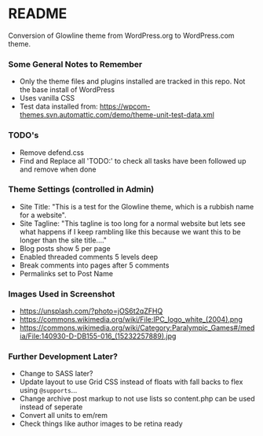 # README #

Conversion of Glowline theme from WordPress.org to WordPress.com theme.

### Some General Notes to Remember ###

* Only the theme files and plugins installed are tracked in this repo. Not the base install of WordPress
* Uses vanilla CSS
* Test data installed from: https://wpcom-themes.svn.automattic.com/demo/theme-unit-test-data.xml

### TODO's ###

* Remove defend.css
* Find and Replace all 'TODO:' to check all tasks have been followed up and remove when done 

### Theme Settings (controlled in Admin) ###

* Site Title: "This is a test for the Glowline theme, which is a rubbish name for a website".
* Site Tagline: "This tagline is too long for a normal website but lets see what happens if I keep rambling like this because we want this to be longer than the site title...."
* Blog posts show 5 per page
* Enabled threaded comments 5 levels deep
* Break comments into pages after 5 comments
* Permalinks set to Post Name

### Images Used in Screenshot ###
* https://unsplash.com/?photo=jOS6t2qZFHQ
* https://commons.wikimedia.org/wiki/File:IPC_logo_white_(2004).png
* https://commons.wikimedia.org/wiki/Category:Paralympic_Games#/media/File:140930-D-DB155-016_(15232257889).jpg

### Further Development Later? ###
* Change to SASS later?
* Update layout to use Grid CSS instead of floats with fall backs to flex using `@supports`...
* Change archive post markup to not use lists so content.php can be used instead of seperate
* Convert all units to em/rem
* Check things like author images to be retina ready